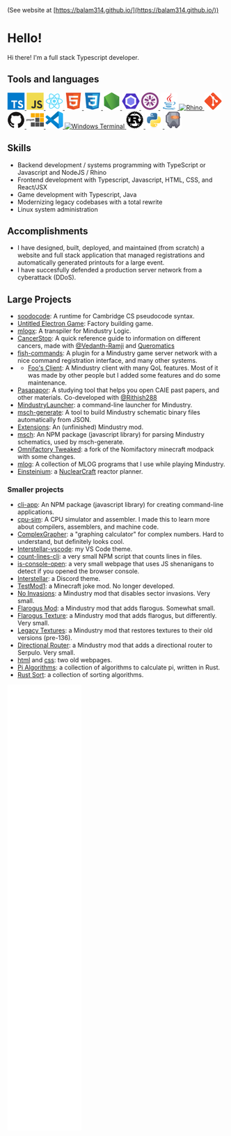 (See website at [https://balam314.github.io/](https://balam314.github.io/))
# Hello!
Hi there! I'm a full stack Typescript developer.
## Tools and languages
<a href="https://typescriptlang.org/" target="_blank" rel="noreferrer"> 
  <img src="https://raw.githubusercontent.com/devicons/devicon/master/icons/typescript/typescript-original.svg" alt="TS" width="40" height="40"/>
</a>
<a href="https://developer.mozilla.org/en-US/docs/Web/javascript" target="_blank" rel="noreferrer"> 
  <img src="https://raw.githubusercontent.com/devicons/devicon/master/icons/javascript/javascript-original.svg" alt="JS" width="40" height="40"/>
</a>
<a href="https://react.dev/" target="_blank" rel="noreferrer"> 
  <img src="https://raw.githubusercontent.com/devicons/devicon/master/icons/react/react-original.svg" alt="React" width="40" height="40"/>
</a>
<a href="https://developer.mozilla.org/en-US/docs/Web/HTML" target="_blank" rel="noreferrer"> 
  <img src="https://raw.githubusercontent.com/devicons/devicon/master/icons/html5/html5-original.svg" alt="HTML5" width="40" height="40"/>
</a>
<a href="https://developer.mozilla.org/en-US/docs/Web/CSS" target="_blank" rel="noreferrer"> 
  <img src="https://raw.githubusercontent.com/devicons/devicon/master/icons/css3/css3-original.svg" alt="CSS3" width="40" height="40"/>
</a>
<a href="https://nodejs.org/" target="_blank" rel="noreferrer"> 
  <img src="https://raw.githubusercontent.com/devicons/devicon/master/icons/nodejs/nodejs-original.svg" alt="NodeJS" width="40" height="40"/>
</a>
<a href="https://eslint.org/" target="_blank" rel="noreferrer"> 
  <img src="https://raw.githubusercontent.com/devicons/devicon/master/icons/eslint/eslint-original.svg" alt="ESLint" width="40" height="40"/>
</a>
<a href="https://jasmine.github.io/" target="_blank" rel="noreferrer"> 
  <img src="https://raw.githubusercontent.com/devicons/devicon/master/icons/jasmine/jasmine-original.svg" alt="Jasmine" width="40" height="40"/>
</a>
<a href="https://www.java.com/en/" target="_blank" rel="noreferrer"> 
  <img src="https://raw.githubusercontent.com/devicons/devicon/master/icons/java/java-original.svg" alt="Java" width="40" height="40"/>
</a>
<a href="https://github.com/mozilla/rhino" target="_blank" rel="noreferrer"> 
  <img src="https://upload.wikimedia.org/wikipedia/commons/4/4f/Rhino_%28234581759%29.jpeg" alt="Rhino" width="40" height="40"/>
</a>
<a href="https://git-scm.com/" target="_blank" rel="noreferrer"> 
  <img src="https://raw.githubusercontent.com/devicons/devicon/master/icons/git/git-original.svg" alt="Git" width="40" height="40"/> 
</a>
<a href="https://github.com/" target="_blank" rel="noreferrer"> 
  <img src="https://raw.githubusercontent.com/devicons/devicon/master/icons/github/github-original.svg" alt="GitHub" width="40" height="40"/> 
</a>
<a href="https://pnpm.io/" target="_blank" rel="noreferrer"> 
  <img src="https://raw.githubusercontent.com/devicons/devicon/master/icons/pnpm/pnpm-original-wordmark.svg" alt="PNPM" width="40" height="40"/> 
</a>
<a href="https://code.visualstudio.com/" target="_blank" rel="noreferrer"> 
  <img src="https://raw.githubusercontent.com/devicons/devicon/master/icons/vscode/vscode-original.svg" alt="VSCode" width="40" height="40"/> 
</a>
<a href="https://github.com/microsoft/terminal" target="_blank" rel="noreferrer"> 
  <img src="https://raw.githubusercontent.com/microsoft/terminal/main/res/terminal/Terminal.svg" alt="Windows Terminal" width="40" height="40"/> 
</a>
<a href="https://www.rust-lang.org/" target="_blank" rel="noreferrer"> 
  <img src="https://raw.githubusercontent.com/devicons/devicon/master/icons/rust/rust-original.svg" alt="Rust" width="40" height="40"/> 
</a>
<a href="https://www.python.org/" target="_blank" rel="noreferrer"> 
  <img src="https://raw.githubusercontent.com/devicons/devicon/master/icons/python/python-original.svg" alt="Python.org" width="40" height="40"/> 
</a>
<a href="https://www.youtube.com/watch?v=dQw4w9WgXcQ" target="_blank" rel="noreferrer"> 
  <img src="https://raw.githubusercontent.com/BalaM314/flarogus-texture/master/sprites-override/units/flare.png" alt="Flarogus?" width="40" height="40"/> 
</a>

## Skills
* Backend development / systems programming with TypeScript or Javascript and NodeJS / Rhino
* Frontend development with Typescript, Javascript, HTML, CSS, and React/JSX
* Game development with Typescript, Java
* Modernizing legacy codebases with a total rewrite
* Linux system administration

## Accomplishments

* I have designed, built, deployed, and maintained (from scratch) a website and full stack application that managed registrations and automatically generated printouts for a large event.
* I have succesfully defended a production server network from a cyberattack (DDoS).

## Large Projects
* [soodocode](https://balam314.github.io/soodocode/): A runtime for Cambridge CS pseudocode syntax.
* [Untitled Electron Game](https://balam314.github.io/Untitled-Electron-Game/): Factory building game.
* [mlogx](https://github.com/BalaM314/mlogx): A transpiler for Mindustry Logic.
* [CancerStop](https://cancerstop.dev/?ref=gh): A quick reference guide to information on different cancers, made with [@Vedanth-Ramji](https://github.com/Vedanth-Ramji) and [Queromatics](https://www.queromatics.org/)
* [fish-commands](https://github.com/BalaM314/fish-commands): A plugin for a Mindustry game server network with a nice command registration interface, and many other systems.
* * [Foo's Client](https://github.com/mindustry-antigrief/mindustry-client): A Mindustry client with many QoL features. Most of it was made by other people but I added some features and do some maintenance.
* [Pasapapor](https://balam314.github.io/pasapapor/): A studying tool that helps you open CAIE past papers, and other materials. Co-developed with [@Rithish288](https://github.com/Rithish288)
* [MindustryLauncher](https://github.com/BalaM314/MindustryLauncher): a command-line launcher for Mindustry.
* [msch-generate](https://github.com/BalaM314/msch-generate): A tool to build Mindustry schematic binary files automatically from JSON.
* [Extensions](https://github.com/BalaM314/extensions): An (unfinished) Mindustry mod.
* [msch](https://github.com/BalaM314/msch): An NPM package (javascript library) for parsing Mindustry schematics, used by msch-generate.
* [Omnifactory Tweaked](https://github.com/BalaM314/Omnifactory-Tweaked): a fork of the Nomifactory minecraft modpack with some changes.
* [mlog](https://github.com/BalaM314/mlog): A collection of MLOG programs that I use while playing Mindustry.
* [Einsteinium](https://github.com/BalaM314/Einsteinium): a [NuclearCraft](https://modrinth.com/mod/nuclearcraft) reactor planner.
### Smaller projects
* [cli-app](https://github.com/BalaM314/cli-app): An NPM package (javascript library) for creating command-line applications.
* [cpu-sim](https://balam314.github.io/cpu-sim/): A CPU simulator and assembler. I made this to learn more about compilers, assemblers, and machine code.
* [ComplexGrapher](https://balam314.github.io/ComplexGrapher/ComplexGrapher.html): a "graphing calculator" for complex numbers. Hard to understand, but definitely looks cool.
* [Interstellar-vscode](https://github.com/BalaM314/interstellar-vscode): my VS Code theme.
* [count-lines-cli](https://github.com/BalaM314/count-lines-cli): a very small NPM script that counts lines in files.
* [is-console-open](https://github.com/BalaM314/is-console-open): a very small webpage that uses JS shenanigans to detect if you opened the browser console.
* [Interstellar](https://github.com/BalaM314/Interstellar): a Discord theme.
* [TestMod1](https://github.com/BalaM314/TestMod1): a Minecraft joke mod. No longer developed.
* [No Invasions](https://github.com/BalaM314/no-invasions): a Mindustry mod that disables sector invasions. Very small.
* [Flarogus Mod](https://github.com/BalaM314/flarogus-mod): a Mindustry mod that adds flarogus. Somewhat small.
* [Flarogus Texture](https://github.com/BalaM314/flarogus-texture): a Mindustry mod that adds flarogus, but differently. Very small.
* [Legacy Textures](https://github.com/BalaM314/legacy-textures): a Mindustry mod that restores textures to their old versions (pre-136).
* [Directional Router](https://github.com/BalaM314/directional-router-mod): a Mindustry mod that adds a directional router to Serpulo. Very small.
* [html](https://balam314.github.io/html.html) and [css](https://balam314.github.io/css.html): two old webpages.
* [Pi Algorithms](https://github.com/BalaM314/directional-router-mod): a collection of algorithms to calculate pi, written in Rust.
* [Rust Sort](https://github.com/BalaM314/rust-sort/): a collection of sorting algorithms.

![metrics](github-metrics.svg)

